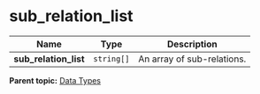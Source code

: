 # sub_relation_list

|Name|Type|Description|
|----|----|-----------|
|**sub_relation_list** |`string[]` |An array of sub-relations.|

**Parent topic:** [Data Types](../data_types/c_datatypes.md)

